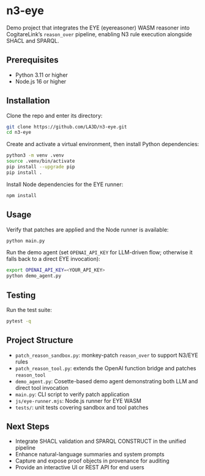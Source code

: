 # n3-eye
Demo project that integrates the EYE (eyereasoner) WASM reasoner into CogitareLink’s `reason_over` pipeline,
enabling N3 rule execution alongside SHACL and SPARQL.

## Prerequisites

- Python 3.11 or higher
- Node.js 16 or higher

## Installation

Clone the repo and enter its directory:
```bash
git clone https://github.com/LA3D/n3-eye.git
cd n3-eye
```

Create and activate a virtual environment, then install Python dependencies:
```bash
python3 -m venv .venv
source .venv/bin/activate
pip install --upgrade pip
pip install .
```

Install Node dependencies for the EYE runner:
```bash
npm install
```

## Usage

Verify that patches are applied and the Node runner is available:
```bash
python main.py
```

Run the demo agent (set `OPENAI_API_KEY` for LLM-driven flow; otherwise it falls back to a direct EYE invocation):
```bash
export OPENAI_API_KEY=<YOUR_API_KEY>
python demo_agent.py
```

## Testing

Run the test suite:
```bash
pytest -q
```

## Project Structure

- `patch_reason_sandbox.py`: monkey-patch `reason_over` to support N3/EYE rules
- `patch_reason_tool.py`: extends the OpenAI function bridge and patches `reason_tool`
- `demo_agent.py`: Cosette-based demo agent demonstrating both LLM and direct tool invocation
- `main.py`: CLI script to verify patch application
- `js/eye-runner.mjs`: Node.js runner for EYE WASM
- `tests/`: unit tests covering sandbox and tool patches

## Next Steps

- Integrate SHACL validation and SPARQL CONSTRUCT in the unified pipeline
- Enhance natural-language summaries and system prompts
- Capture and expose proof objects in provenance for auditing
- Provide an interactive UI or REST API for end users
